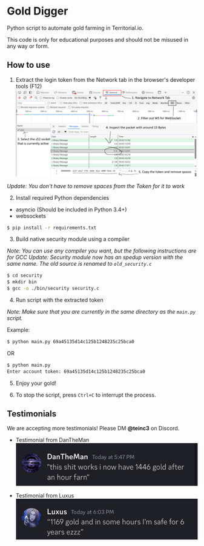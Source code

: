 # Gold Digger
Python script to automate gold farming in Territorial.io.

This code is only for educational purposes and should not be misused in any way or form.


## How to use

1. Extract the login token from the Network tab in the browser's developer tools (F12)
![Visual instructions on how to find token](docs/network_token.png)

*Update: You don't have to remove spaces from the Token for it to work*

2. Install required Python dependencies
- asyncio (Should be included in Python 3.4+)
- websockets

```bash
$ pip install -r requirements.txt
```

3. Build native security module using a compiler

*Note: You can use any compiler you want, but the following instructions are for GCC*
*Update: Security module now has an spedup version with the same name. The old source is renamed to `old_security.c`*

```bash
$ cd security
$ mkdir bin
$ gcc -o ./bin/security security.c
```

4. Run script with the extracted token

*Note: Make sure that you are currently in the same directory as the `main.py` script.*

Example:
```bash
$ python main.py 69a45135d14c125b1248235c25bca0
```
OR
```bash
$ python main.py
Enter account token: 69a45135d14c125b1248235c25bca0
```

5. Enjoy your gold!

6. To stop the script, press `Ctrl+C` to interrupt the process.


## Testimonials
We are accepting more testimonials! Please DM **@teinc3** on Discord.

- Testimonial from DanTheMan<br>
!["this shit works i now have 1446 gold after an hour farm"](docs/Testimonial_Dan.jpg)

- Testimonial from Luxus<br>
![1169 gold and in some hours I’m safe for 6 years ezzz](docs/Testimonial_Luxus.jpg)